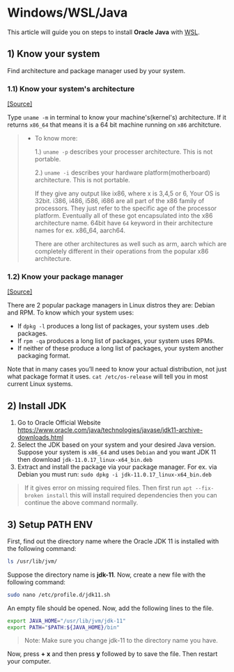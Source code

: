 # Windows/WSL/Java

This article will guide you on steps to install **Oracle Java** with [WSL](../README.md).

## 1) Know your system
Find architecture and package manager used by your system.

### 1.1) Know your system's architecture
[[Source]](https://askubuntu.com/questions/189640/how-to-find-architecture-of-my-pc-and-ubuntu)

Type `uname -m` in terminal to know your machine's(kernel's) architecture. If it returns `x86_64` that means it is a 64 bit machine running on `x86` architcture.

> * To know more:
> 
>   1.) `uname -p` describes your processer architecture. This is not portable.
>   
>   2.) `uname -i` describes your hardware platform(motherboard) architecture. This is not portable.
>   
>   If they give any output like ix86, where x is 3,4,5 or 6, Your OS is 32bit. i386, i486, i586, i686 are all part of the x86 family of processors. They just refer to the specific age of the processor platform. Eventually all of these got encapsulated into the x86 architecture name. 64bit have `64` keyword in their architecture names for ex. x86_64, aarch64.
>   
>   There are other architectures as well such as arm, aarch which are completely different in their operations from the popular x86 architecture. 

### 1.2) Know your package manager
[[Source]](https://unix.stackexchange.com/questions/665940/how-do-i-check-if-my-linux-is-deb-or-rpm)

There are 2 popular package managers in Linux distros they are: Debian and RPM. To know which your system uses:

* If `dpkg -l` produces a long list of packages, your system uses .deb packages.
* If `rpm -qa` produces a long list of packages, your system uses RPMs.
* If neither of these produce a long list of packages, your system another packaging format.

Note that in many cases you’ll need to know your actual distribution, not just what package format it uses. `cat /etc/os-release` will tell you in most current Linux systems.


## 2) Install JDK
1. Go to Oracle Official Website https://www.oracle.com/java/technologies/javase/jdk11-archive-downloads.html
2. Select the JDK based on your system and your desired Java version. Suppose your system is `x86_64` and uses `Debian` and you want JDK 11 then download `jdk-11.0.17_linux-x64_bin.deb`
3. Extract and install the package via your package manager. For ex. via Debian you must run: `sudo dpkg -i jdk-11.0.17_linux-x64_bin.deb`

> If it gives error on missing required files. Then first run `apt --fix-broken install` this will install required dependencies then you can continue the above command normally.

## 3) Setup PATH ENV
First, find out the directory name where the Oracle JDK 11 is installed with the following command:
```bash
ls /usr/lib/jvm/
```
Suppose the directory name is **jdk-11**. Now, create a new file with the following command:
```bash
sudo nano /etc/profile.d/jdk11.sh
```
An empty file should be opened. Now, add the following lines to the file.
```bash
export JAVA_HOME="/usr/lib/jvm/jdk-11"
export PATH="$PATH:${JAVA_HOME}/bin"
```
> Note: Make sure you change jdk-11 to the directory name you have.

Now, press **<Ctrl> + x** and then press **y** followed by **<Enter>** to save the file. Then restart your computer.
